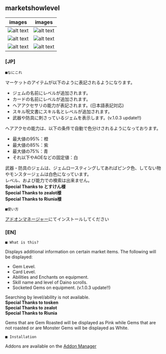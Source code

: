 marketshowlevel
--
|images|images|
|---|---|
|![alt text](http://i.imgur.com/YC1b3hX.jpg "Gem Screenshot")|![alt text](http://i.imgur.com/u0egdkB.jpg "Card Screenshot")|
|![alt text](http://i.imgur.com/lF1XSg5.png "Hair Screenshot")|![alt text](http://i.imgur.com/37rrlYU.png "Hair JP Screenshot")|
|![alt text](http://i.imgur.com/3G617Gk.png "Spell Screenshot")|![alt text](http://i.imgur.com/JJYg6HJ.png "EquipJem Screenshot")|


### [JP]

	■なにこれ

マーケットのアイテムが以下のように表記されるようになります。  
* ジェムの名前にレベルが追加されます。
* カードの名前にレベルが追加されます。
* ヘアアクセサリの能力が表記されます。(日本語表記対応)
* スキル呪文書にスキル名とレベルが追加されます。
* 武器や防具に刺さっているジェムを表示します。(v.1.0.3 update!!)

ヘアアクセの能力は、以下の条件で自動で色分けされるようになっております。  
* 最大値の95%：橙
* 最大値の85%：紫
* 最大値の75%：青
* それ以下やAOEなどの固定値：白

武器・防具のジェムは、ジェムロースティングしてあればピンク色、してない物やモンスタージェムは白色になっています。  
レベル、および能力での検索は出来ません。  
**Special Thanks to とすけん様**  
**Special Thanks to zealot様**  
**Special Thanks to Riunia様**  

	■使い方

[アドオンマネージャー](https://github.com/Excrulon/Tree-of-Savior-Addon-Manager)にてインストールしてください

### [EN]

	■ What is this?

Displays additional information on certain market items. The following will be displayed:  
* Gem Level.
* Card Level.
* Abilities and Enchants on equipment.
* Skill name and level of Daino scrolls.
* Socketed Gems on equipment. (v.1.0.3 update!!)

Searching by level/ability is not available.  
**Special Thanks to tosken**  
**Special Thanks to zealot**  
**Special Thanks to Riunia**  

Gems that are Gem Roasted will be displayed as Pink while Gems that are not roasted or are Monster Gems will be displayed as White.

	■ Installation

Addons are available on the [Addon Manager](https://github.com/Excrulon/Tree-of-Savior-Addon-Manager)
